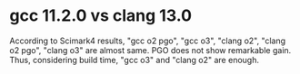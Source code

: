 # gcc 11.2.0 vs clang 13.0

According to Scimark4 results, "gcc o2 pgo", "gcc o3", "clang o2", "clang o2 pgo", "clang
o3" are almost same. PGO does not show remarkable gain. Thus, considering build time, "gcc
o3" and "clang o2" are enough.

<!-- vim: set tw=90 filetype=markdown : -->


